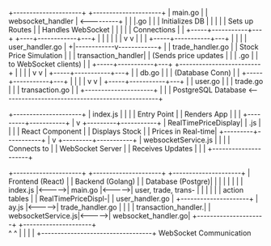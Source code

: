 +---------------------+       +---------------------+
|    main.go          |       |   websocket_handler |  <---------+
|                     |       |.go                  |            |
|  Initializes DB     |       |                     |            |
|  Sets up Routes     |       | Handles WebSocket   |            |
|                     |       | Connections         |            |
+-----+-----------+---+       +----+------------+---+            |
      |           |                 |            |                |
      v           v                 |            |                |
+-----+-----------+---+             |            |                |
| user_handler.go    |             +|------------v------------+   |
| trade_handler.go   |              |  Stock Price Simulation |   |
| transaction_handler|              |  (Sends price updates   |   |
| .go                |              |  to WebSocket clients)  |   |
+-----+-----------+---+             +-------------------------+   |
      |           |                                                  |
      v           v                                                  |
+-----+-----------+---+                                              |
|  db.go             |                                               |
|  (Database Conn)   |                                               |
+-----+-----------+---+                                              |
      |           |                                                  |
      v           v                                                  |
+-----+-----------+---+                                              |
|  user.go           |                                               |
|  trade.go          |                                               |
|  transaction.go    |                                               |
+---------------------+                                              |
                                                                     |
                                                                     |
PostgreSQL Database <------------------------------------------------+



+---------------------+
| index.js            |
|                     |
|  Entry Point        |
|  Renders App        |
|                     |
+---------+-----------+
          |
          v
+---------+-----------+
| RealTimePriceDisplay|
| .js                 |
|                     |
|  React Component    |
|  Displays Stock     |
|  Prices in Real-time|
+---------+-----------+
          |
          v
+---------+-----------+
| websocketService.js |
|                     |
|  Connects to        |
|  WebSocket Server   |
|  Receives Updates   |
|                     |
+---------------------+


+---------------------+       +---------------------+       +---------------------+
|   Frontend (React)  |       | Backend (Golang)    |       |   Database (Postgre)| 
|                     |       |                     |       |                     |
|  index.js           |<----->| main.go             |<----->| user, trade, trans- |
|                     |       |                     |       | action tables       |
|  RealTimePriceDispl-|       | user_handler.go     |       +---------------------+
|  ay.js              |<----->| trade_handler.go    |
|                     |       | transaction_handler.|
|  websocketService.js|<----->| websocket_handler.go|
+---------------------+       +---------------------+       
      ^                                  ^
      |                                  |
      |                                  |
      +----------------------------------+
           WebSocket Communication

